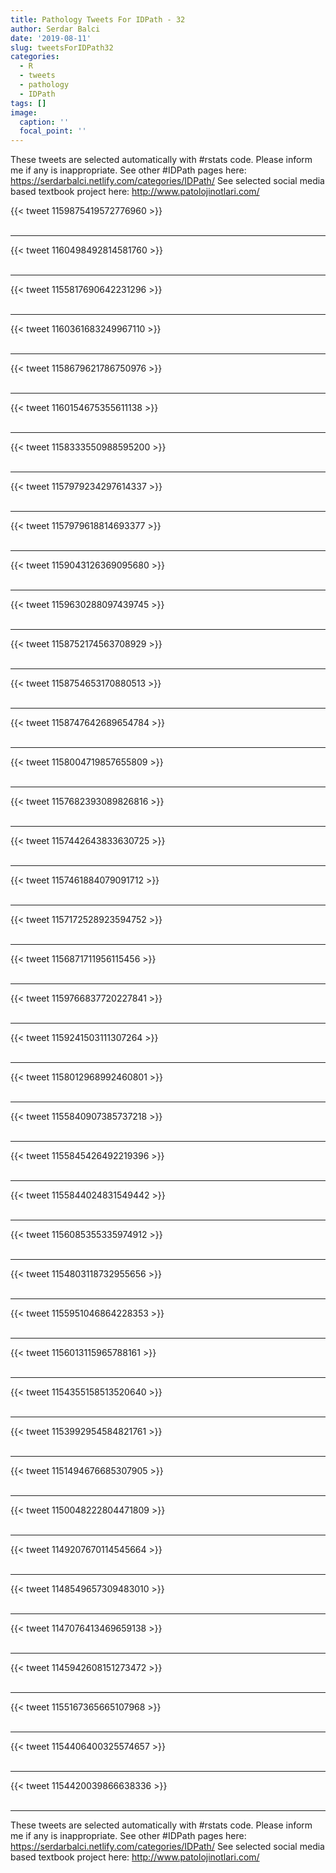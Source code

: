 ```yaml
---
title: Pathology Tweets For IDPath - 32
author: Serdar Balci
date: '2019-08-11'
slug: tweetsForIDPath32
categories:
  - R
  - tweets
  - pathology
  - IDPath
tags: []
image:
  caption: ''
  focal_point: ''
---
```



These tweets are selected automatically with #rstats code. Please inform me if any is inappropriate.
See other #IDPath pages here: https://serdarbalci.netlify.com/categories/IDPath/ 
See selected social media based textbook project here: http://www.patolojinotlari.com/

{{< tweet 1159875419572776960 >}}
<br>
<br>
<hr>
{{< tweet 1160498492814581760 >}}
<br>
<br>
<hr>
{{< tweet 1155817690642231296 >}}
<br>
<br>
<hr>
{{< tweet 1160361683249967110 >}}
<br>
<br>
<hr>
{{< tweet 1158679621786750976 >}}
<br>
<br>
<hr>
{{< tweet 1160154675355611138 >}}
<br>
<br>
<hr>
{{< tweet 1158333550988595200 >}}
<br>
<br>
<hr>
{{< tweet 1157979234297614337 >}}
<br>
<br>
<hr>
{{< tweet 1157979618814693377 >}}
<br>
<br>
<hr>
{{< tweet 1159043126369095680 >}}
<br>
<br>
<hr>
{{< tweet 1159630288097439745 >}}
<br>
<br>
<hr>
{{< tweet 1158752174563708929 >}}
<br>
<br>
<hr>
{{< tweet 1158754653170880513 >}}
<br>
<br>
<hr>
{{< tweet 1158747642689654784 >}}
<br>
<br>
<hr>
{{< tweet 1158004719857655809 >}}
<br>
<br>
<hr>
{{< tweet 1157682393089826816 >}}
<br>
<br>
<hr>
{{< tweet 1157442643833630725 >}}
<br>
<br>
<hr>
{{< tweet 1157461884079091712 >}}
<br>
<br>
<hr>
{{< tweet 1157172528923594752 >}}
<br>
<br>
<hr>
{{< tweet 1156871711956115456 >}}
<br>
<br>
<hr>
{{< tweet 1159766837720227841 >}}
<br>
<br>
<hr>
{{< tweet 1159241503111307264 >}}
<br>
<br>
<hr>
{{< tweet 1158012968992460801 >}}
<br>
<br>
<hr>
{{< tweet 1155840907385737218 >}}
<br>
<br>
<hr>
{{< tweet 1155845426492219396 >}}
<br>
<br>
<hr>
{{< tweet 1155844024831549442 >}}
<br>
<br>
<hr>
{{< tweet 1156085355335974912 >}}
<br>
<br>
<hr>
{{< tweet 1154803118732955656 >}}
<br>
<br>
<hr>
{{< tweet 1155951046864228353 >}}
<br>
<br>
<hr>
{{< tweet 1156013115965788161 >}}
<br>
<br>
<hr>
{{< tweet 1154355158513520640 >}}
<br>
<br>
<hr>
{{< tweet 1153992954584821761 >}}
<br>
<br>
<hr>
{{< tweet 1151494676685307905 >}}
<br>
<br>
<hr>
{{< tweet 1150048222804471809 >}}
<br>
<br>
<hr>
{{< tweet 1149207670114545664 >}}
<br>
<br>
<hr>
{{< tweet 1148549657309483010 >}}
<br>
<br>
<hr>
{{< tweet 1147076413469659138 >}}
<br>
<br>
<hr>
{{< tweet 1145942608151273472 >}}
<br>
<br>
<hr>
{{< tweet 1155167365665107968 >}}
<br>
<br>
<hr>
{{< tweet 1154406400325574657 >}}
<br>
<br>
<hr>
{{< tweet 1154420039866638336 >}}
<br>
<br>
<hr>


These tweets are selected automatically with #rstats code. Please inform me if any is inappropriate.
See other #IDPath pages here: https://serdarbalci.netlify.com/categories/IDPath/ 
See selected social media based textbook project here: http://www.patolojinotlari.com/
